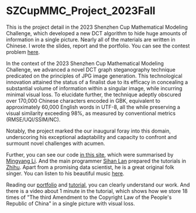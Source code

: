 # SZCupMMC_Project_2023Fall
This is the project detail in the 2023 Shenzhen Cup Mathematical Modeling Challenge, which developed a new DCT algorithm to hide huge amounts of information in a single picture. Nearly all of the materials are written in Chinese. I wrote the slides, report and the portfolio. You can see the contest problem [here](http://www.m2ct.org/view-page.jsp?editId=12&uri=0D00278&gobackUrl=modular-list.jsp&pageType=smxly&menuType=flowUp).

In the context of the 2023 Shenzhen Cup Mathematical Modeling Challenge, we advanced a novel DCT graph steganography technique predicated on the principles of JPG image generation. This technological innovation attained the status of a finalist due to its efficacy in concealing a substantial volume of information within a singular image, while incurring minimal visual loss. To elucidate further, the technique adeptly obscured over 170,000 Chinese characters encoded in GBK, equivalent to approximately 60,000 English words in UTF-8, all the while preserving a visual similarity exceeding 98%, as measured by conventional metrics (RMSE/UQI/SSIM/NC). 

Notably, the project marked the our inaugural foray into this domain, underscoring his exceptional adaptability and capacity to confront and surmount novel challenges with acumen.

Further, you can see our code [in this site](https://github.com/MingyangLi7278/2023shenzhencup-problemB), which were summarised by [Mingyang Li](https://github.com/MingyangLi7278). And the main programmer [Sihan Lan](https://www.zhihu.com/people/sihan-80-73) prepared the tutorials in [Zhihu](https://zhuanlan.zhihu.com/p/666786913). Apart from a promising data scientist, he is a great original folk singer. You can listen to his beautiful music [here](https://music.163.com/#/artist?id=34908789).

Reading our [portfolio](https://github.com/BruceSheng1202/SZCupMMC_Project_2023Fall/blob/main/Portfolio_Introduction%20to%20the%20technique.pdf) and  [tutorial](https://zhuanlan.zhihu.com/p/666786913), you can clearly understand our work. And there is a video about 1 minute in the tutorial, which shows how we store 18 times of "The third Amendment to the Copyright Law of the People's Republic of China" in a single picture with visual loss. 
